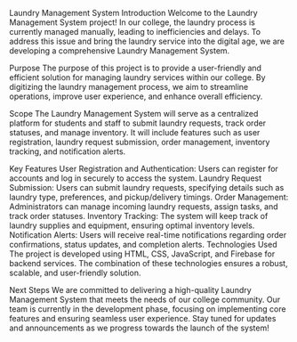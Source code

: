 Laundry Management System
Introduction
Welcome to the Laundry Management System project! In our college, the laundry process is currently managed manually, leading to inefficiencies and delays. To address this issue and bring the laundry service into the digital age, we are developing a comprehensive Laundry Management System.

Purpose
The purpose of this project is to provide a user-friendly and efficient solution for managing laundry services within our college. By digitizing the laundry management process, we aim to streamline operations, improve user experience, and enhance overall efficiency.

Scope
The Laundry Management System will serve as a centralized platform for students and staff to submit laundry requests, track order statuses, and manage inventory. It will include features such as user registration, laundry request submission, order management, inventory tracking, and notification alerts.

Key Features
User Registration and Authentication: Users can register for accounts and log in securely to access the system.
Laundry Request Submission: Users can submit laundry requests, specifying details such as laundry type, preferences, and pickup/delivery timings.
Order Management: Administrators can manage incoming laundry requests, assign tasks, and track order statuses.
Inventory Tracking: The system will keep track of laundry supplies and equipment, ensuring optimal inventory levels.
Notification Alerts: Users will receive real-time notifications regarding order confirmations, status updates, and completion alerts.
Technologies Used
The project is developed using HTML, CSS, JavaScript, and Firebase for backend services. The combination of these technologies ensures a robust, scalable, and user-friendly solution.

Next Steps
We are committed to delivering a high-quality Laundry Management System that meets the needs of our college community. Our team is currently in the development phase, focusing on implementing core features and ensuring seamless user experience. Stay tuned for updates and announcements as we progress towards the launch of the system!
